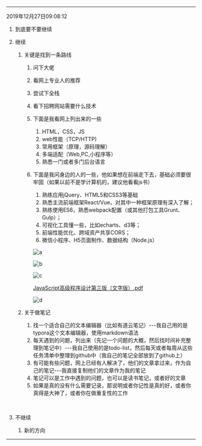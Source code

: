 

------

2019年12月27日09:08:12

1. 到底要不要继续

2. 继续

   1. 关键是找到一条路线

      1. 问下大佬

      2. 看网上专业人的推荐

      3. 尝试下全栈

      4. 看下招聘网站需要什么技术

      5. 下面是我看网上列出来的一些

         1. HTML，CSS，JS
         2. web性能（TCP/HTTP)
         3. 常用框架（原理，源码理解）
         4. 多端适配（Web,PC,小程序等）
         5. 熟悉一门或者多门后台语言

      6. 下面是我问身边的人的一些，他如果想在前端走下去，基础必须要很牢固（如果以前不是学计算机的，建议他看看js书）

         1. 熟练应用jQuery、HTML5和CSS3等基础
         2. 熟悉主流前端框架React/Vue，对其中一种框架原理有深入了解；
         3. 熟练使用ES6，熟悉webpack配置（或其他打包工具Grunt、Gulp）；
         4. 可视化工具懂一些，比如echarts、d3等；
         5. 前端性能优化、跨域资产共享CORS；
         6. 微信小程序、H5页面制作、数据结构（Node.js）

         ![a](https://github.com/chenyansong1/note/blob/master/plan/1577415513909.png?raw=true)

         ![b](https://github.com/chenyansong1/note/blob/master/plan/1577415537444.png?raw=true)

         ![c](https://github.com/chenyansong1/note/blob/master/plan/1577415610908.png?raw=true)

         [JavaScript高级程序设计第三版（文字版）.pdf](https://github.com/chenyansong1/books/blob/master/js/JavaScript高级程序设计第三版（文字版）.pdf)

         ![d](https://github.com/chenyansong1/note/blob/master/plan/1577415664609.png?raw=true)

   2. 关于做笔记

      1. 找一个适合自己的文本编辑器（比如有道云笔记）---我自己用的是typora这个文本编辑器，使用markdown语法
      2. 每天遇到的问题，列出来（先记一个问题的大概，然后找时间补充整理到笔记中）---我自己使用的是todo-list，然后每天或者每周从这些任务清单中整理到github中（我自己的笔记全部放到了github上）
      3. 有可能有些问题，网上已经有人解决了，他们的文章拿过来，作为自己的笔记---我直接复制他们的文章作为我的笔记
      4. 笔记可以是工作中遇到的问题，也可以是读书笔记，或者好的文章
      5. 如果是真的没有什么需要记录，那说明或者你记性是真的好，或者你真得是大神了，或者你在做重复性的工作

      ​       

3. 不继续

   1. 新的方向



------

